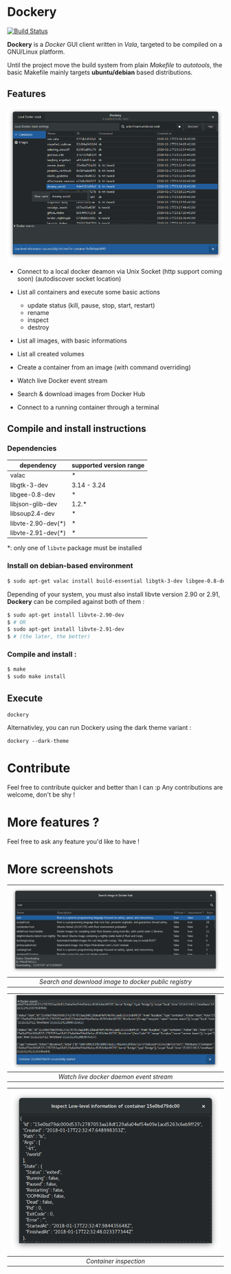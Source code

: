 # Dockery

[![Build Status](https://travis-ci.org/lcallarec/dockery.svg?branch=master)](https://travis-ci.org/lcallarec/dockery)

**Dockery** is a _Docker_ GUI client written in *Vala*, targeted to be compiled on a GNU/Linux platform.

Until the project move the build system from plain _Makefile_ to _autotools_, the basic Makefile mainly targets **ubuntu/debian** based distributions.

## Features

![Main SC](docs/resources/screenshots/main.png)

* Connect to a local docker deamon via Unix Socket (http support coming soon)
 (autodiscover socket location)

* List all containers and execute some basic actions
  - update status (kill, pause, stop, start, restart)
  - rename 
  - inspect
  - destroy

* List all images, with basic informations

* List all created volumes

* Create a container from an image (with command overriding)

* Watch live Docker event stream

* Search & download images from Docker Hub

* Connect to a running container through a terminal

## Compile and install instructions

### Dependencies

| dependency | supported version range |
|---------|--------------------|
| valac   | *                  |
| libgtk-3-dev   | 3.14 - 3.24                |
| libgee-0.8-dev   | *                  |
| libjson-glib-dev   | 1.2.*                   |
| libsoup2.4-dev   | *                  |
| libvte-2.90-dev(*)   | *                  |
| libvte-2.91-dev(*)   | *                  |

*: only one of `libvte` package must be installed

### Install on debian-based environment

```bash
$ sudo apt-get valac install build-essential libgtk-3-dev libgee-0.8-dev libjson-glib-dev libsoup2.4-dev
```

Depending of your system, you must also install libvte version 2.90 or 2.91, **Dockery** can be compiled against both of them :

```bash
$ sudo apt-get install libvte-2.90-dev
$ # OR
$ sudo apt-get install libvte-2.91-dev
$ # (the later, the better)
```

### Compile and install :
```bash
$ make
$ sudo make install
```

## Execute

```
dockery
```

Alternativley, you can run Dockery using the dark theme variant :

```
dockery --dark-theme
```

# Contribute

Feel free to contribute quicker and better than I can :p Any contributions are welcome, don't be shy !

# More features ?

Feel free to ask any feature you'd like to have !

# More screenshots

| ![Main SC](docs/resources/screenshots/hub.png) |
|:---:|
| *Search and download image to docker public registry* |


| ![Main SC](docs/resources/screenshots/live-events.png) |
|:---:|
| *Watch live docker daemon event stream* |


| ![Main SC](docs/resources/screenshots/container-inspect.png) |
|:---:|
| *Container inspection* |
